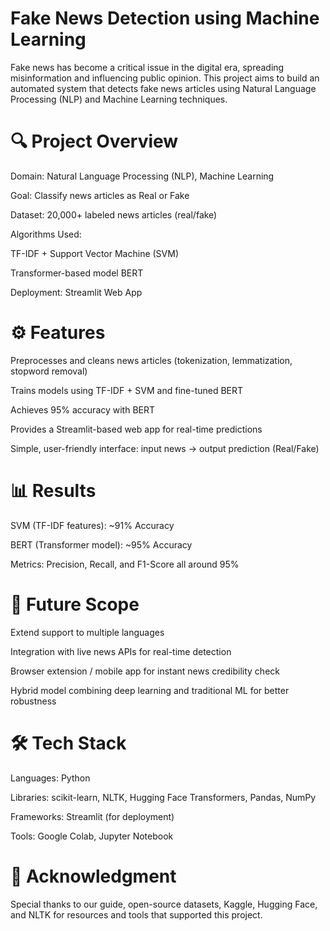# Fake News Detection using Machine Learning

Fake news has become a critical issue in the digital era, spreading misinformation and influencing public opinion. This project aims to build an automated system that detects fake news articles using Natural Language Processing (NLP) and Machine Learning techniques.

# 🔍 Project Overview

Domain: Natural Language Processing (NLP), Machine Learning

Goal: Classify news articles as Real or Fake

Dataset: 20,000+ labeled news articles (real/fake)

Algorithms Used:

TF-IDF + Support Vector Machine (SVM)

Transformer-based model BERT

Deployment: Streamlit Web App

# ⚙️ Features

Preprocesses and cleans news articles (tokenization, lemmatization, stopword removal)

Trains models using TF-IDF + SVM and fine-tuned BERT

Achieves 95% accuracy with BERT

Provides a Streamlit-based web app for real-time predictions

Simple, user-friendly interface: input news → output prediction (Real/Fake)

# 📊 Results

SVM (TF-IDF features): ~91% Accuracy

BERT (Transformer model): ~95% Accuracy

Metrics: Precision, Recall, and F1-Score all around 95%

# 🚀 Future Scope

Extend support to multiple languages

Integration with live news APIs for real-time detection

Browser extension / mobile app for instant news credibility check

Hybrid model combining deep learning and traditional ML for better robustness

# 🛠️ Tech Stack

Languages: Python

Libraries: scikit-learn, NLTK, Hugging Face Transformers, Pandas, NumPy

Frameworks: Streamlit (for deployment)

Tools: Google Colab, Jupyter Notebook

# 🙌 Acknowledgment

Special thanks to our guide, open-source datasets, Kaggle, Hugging Face, and NLTK for resources and tools that supported this project.
